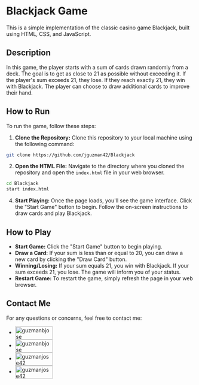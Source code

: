 # Blackjack Game

This is a simple implementation of the classic casino game Blackjack, built using HTML, CSS, and JavaScript.

## Description

In this game, the player starts with a sum of cards drawn randomly from a deck. The goal is to get as close to 21 as possible without exceeding it. If the player's sum exceeds 21, they lose. If they reach exactly 21, they win with Blackjack. The player can choose to draw additional cards to improve their hand.

## How to Run

To run the game, follow these steps:

1. **Clone the Repository:** Clone this repository to your local machine using the following command:

```bash
git clone https://github.com/jguzman42/Blackjack
```

2. **Open the HTML File:** Navigate to the directory where you cloned the repository and open the `index.html` file in your web browser.

```bash
cd Blackjack
start index.html
```

4. **Start Playing:** Once the page loads, you'll see the game interface. Click the "Start Game" button to begin. Follow the on-screen instructions to draw cards and play Blackjack.

## How to Play

- **Start Game:** Click the "Start Game" button to begin playing.
- **Draw a Card:** If your sum is less than or equal to 20, you can draw a new card by clicking the "Draw Card" button.
- **Winning/Losing:** If your sum equals 21, you win with Blackjack. If your sum exceeds 21, you lose. The game will inform you of your status.
- **Restart Game:** To restart the game, simply refresh the page in your web browser.

## Contact Me
For any questions or concerns, feel free to contact me:

- <a href="mailto:guzmanjose3456@gmail.com" target="blank"><img align="center" src="https://img.shields.io/badge/Gmail-D14836?style=for-the-badge&logo=gmail&logoColor=white" alt="guzmanbjose" height="35" width="100" /></a>
- <a href="https://linkedin.com/in/guzmanbjose" target="blank"><img align="center" src="https://img.shields.io/badge/LinkedIn-0077B5?style=for-the-badge&logo=linkedin&logoColor=white" alt="guzmanbjose" height="35" width="100" /></a>
- <a href="https://github.com/jguzman42" target="blank"><img align="center" src="https://img.shields.io/badge/GitHub-100000?style=for-the-badge&logo=github&logoColor=white" alt="guzmanjose42" height="35" width="100" /></a>
- <a href="https://instagram.com/guzmanjose42" target="blank"><img align="center" src="https://img.shields.io/badge/Instagram-E4405F?style=for-the-badge&logo=instagram&logoColor=white" alt="guzmanjose42" height="35" width="100" /></a>

